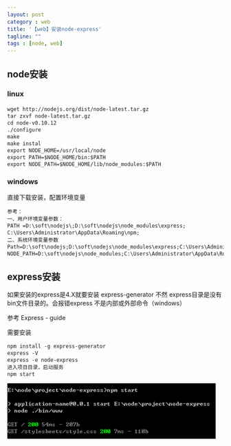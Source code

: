 ```yaml
---
layout: post
category : web
title: '【web】安装node-express'
tagline: ""
tags : [node, web]
---
```


## node安装

### linux

	wget http://nodejs.org/dist/node-latest.tar.gz
	tar zxvf node-latest.tar.gz
	cd node-v0.10.12
	./configure
	make
	make instal
	export NODE_HOME=/usr/local/node
	export PATH=$NODE_HOME/bin:$PATH  
	export NODE_PATH=$NODE_HOME/lib/node_modules:$PATH

<!--break-->

### windows

直接下载安装，配置环境变量
	
	参考：
	一、用户环境变量参数：
	PATH =D:\soft\nodejs\;D:\soft\nodejs\node_modules\express; C:\Users\Administrator\AppData\Roaming\npm;
	二、系统环境变量参数
	Path=D:\soft\nodejs;D:\soft\nodejs\node_modules\express;C:\Users\Administrator\AppData\Roaming\npm;
	NODE_PATH=D:\soft\nodejs\node_modules;C:\Users\Administrator\AppData\Roaming\npm;

## express安装 

如果安装的express是4.X就要安装 express-generator 不然 express目录是没有bin文件目录的。会报错express 不是内部或外部命令（windows）

参考 Express - guide

需要安装 

	npm install -g express-generator
	express -V
	express -e node-express
	进入项目目录，启动服务
	npm start

![express](/images/201408/express20140809.png)




